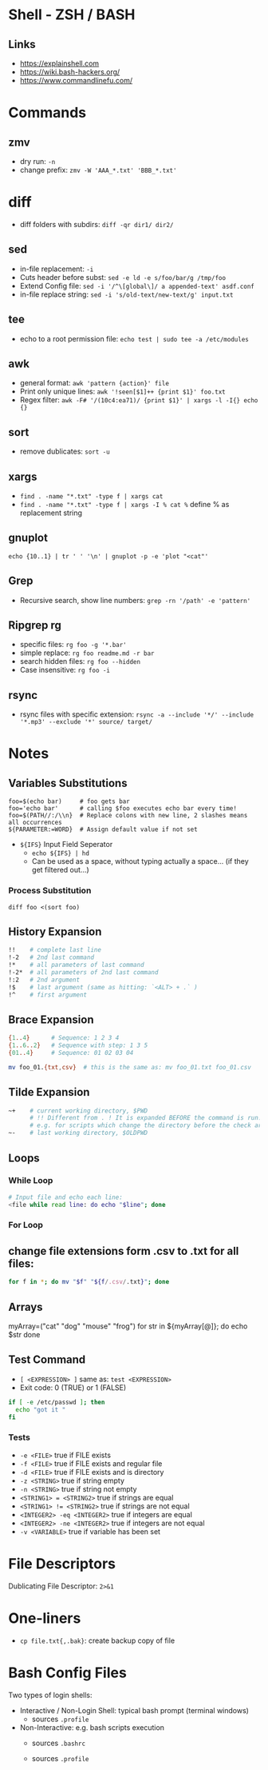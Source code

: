 # Shell - ZSH / BASH

## Links

* https://explainshell.com
* https://wiki.bash-hackers.org/
* https://www.commandlinefu.com/

# Commands

## zmv

* dry run: `-n`
* change prefix: `zmv -W 'AAA_*.txt' 'BBB_*.txt'`

# diff

* diff folders with subdirs: `diff -qr dir1/ dir2/`

## sed

* in-file replacement: `-i`
* Cuts header before subst: `sed -e ld -e s/foo/bar/g /tmp/foo` 
* Extend Config file: `sed -i '/^\[global\]/ a appended-text' asdf.conf`
* in-file replace string: `sed -i 's/old-text/new-text/g' input.txt`

## tee

* echo to a root permission file: `echo test | sudo tee -a /etc/modules`

## awk

* general format: `awk 'pattern {action}' file`
* Print only unique lines: `awk '!seen[$1]++ {print $1}' foo.txt `
* Regex filter: `awk -F# '/(10c4:ea71)/ {print $1}' | xargs -l -I{} echo {}`

## sort

* remove dublicates: `sort -u`

## xargs

* `find . -name "*.txt" -type f | xargs cat`
* `find . -name "*.txt" -type f | xargs -I % cat %`   define % as replacement string 

## gnuplot
```
echo {10..1} | tr ' ' '\n' | gnuplot -p -e 'plot "<cat"' 
```

## Grep

* Recursive search, show line numbers: `grep -rn '/path' -e 'pattern'`


## Ripgrep rg

* specific files: `rg foo -g '*.bar'`
* simple replace: `rg foo readme.md -r bar`
* search hidden files: `rg foo --hidden`
* Case insensitive: `rg foo -i`

## rsync

* rsync files with specific extension: `rsync -a --include '*/' --include '*.mp3' --exclude '*' source/ target/`

# Notes

## Variables Substitutions

```
foo=$(echo bar)     # foo gets bar
foo='echo bar'      # calling $foo executes echo bar every time!
foo=$(PATH//:/\\n}  # Replace colons with new line, 2 slashes means all occurrences
${PARAMETER:=WORD}  # Assign default value if not set
```

* `${IFS}` Input Field Seperator
  * `echo ${IFS} | hd` 
  * Can be used as a space, without typing actually a space... (if they get filtered out...)

### Process Substitution

```
diff foo <(sort foo)
```

## History Expansion

```bash
!!    # complete last line
!-2   # 2nd last command
!*    # all parameters of last command
!-2*  # all parameters of 2nd last command
!:2   # 2nd argument
!$    # last argument (same as hitting: `<ALT> + .` )
!^    # first argument
```

## Brace Expansion

```bash
{1..4}      # Sequence: 1 2 3 4
{1..6..2}   # Sequence with step: 1 3 5
{01..4}     # Sequence: 01 02 03 04

mv foo_01.{txt,csv}  # this is the same as: mv foo_01.txt foo_01.csv
```

## Tilde Expansion

```bash
~+    # current working directory, $PWD
      # !! Different from . ! It is expanded BEFORE the command is run! 
      # e.g. for scripts which change the directory before the check arguments
~-    # last working directory, $OLDPWD
```

## Loops

### While Loop

```bash
# Input file and echo each line:
<file while read line: do echo "$line"; done

```

### For Loop

## change file extensions form .csv to .txt for all files:
```bash
for f in *; do mv "$f" "${f/.csv/.txt}"; done
```

## Arrays

myArray=("cat" "dog" "mouse" "frog")
for str in ${myArray[@]}; do
  echo $str
done

## Test Command

* `[ <EXPRESSION> ]` same as:  `test <EXPRESSION>`
* Exit code: 0 (TRUE) or 1 (FALSE)

```bash
if [ -e /etc/passwd ]; then
  echo "got it "
fi
```

### Tests

* `-e <FILE>` true if FILE exists
* `-f <FILE>` true if FILE exists and regular file
* `-d <FILE>` true if FILE exists and is directory 
* `-z <STRING>` true if string empty
* `-n <STRING>` true if string not empty
* `<STRING1> = <STRING2>` true if strings are equal
* `<STRING1> != <STRING2>` true if strings are not equal
* `<INTEGER2> -eq <INTEGER2>` true if integers are equal
* `<INTEGER2> -ne <INTEGER2>` true if integers are not equal
* `-v <VARIABLE>` true if variable has been set

# File Descriptors

Dublicating File Descriptor: `2>&1`

# One-liners

* `cp file.txt{,.bak}`: create backup copy of file 

# Bash Config Files

Two types of login shells:
* Interactive / Non-Login Shell: typical bash prompt (terminal windows)
  * sources `.profile` 
* Non-Interactive: e.g. bash scripts execution
  * sources `.bashrc`

  * sources `.profile` 
